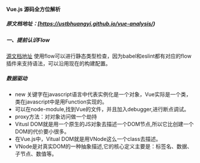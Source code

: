 #### Vue.js 源码全方位解析

##### 原文档地址：[https://ustbhuangyi.github.io/vue-analysis/)

##### 一、提前认识Flow

 [源文档地址](https://ustbhuangyi.github.io/vue-analysis/prepare/flow.html#%E4%B8%BA%E4%BB%80%E4%B9%88%E7%94%A8-flow)
 使用flow可以进行静态类型检查，因为babel和eslint都有对应的flow插件来支持语法，可以沿用现在的构建配置。

##### 数据驱动
 
  - new 关键字在javascript语言中代表实例化是一个对象，Vue实际是一个类，类在javascript中是用Function实现的。
  - 可以在node-module,找到Vue的文件，并且加入debugger,进行断点调试。
  - proxy方法：对对象访问做一个劫持
  - Vitusl DOM就是用一个原生的JS对象去描述一个DOM节点,所以它比创建一个DOM的代价要小很多。
  - 在Vue.js中，Vitual DOM就是用VNode这么一个class去描述。
  - VNode是对真实DOM的一种抽象描述,它的核心定义主要是：标签名、数据、子节点、数值等。